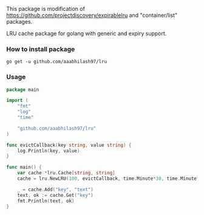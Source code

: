 This package is modification of https://github.com/projectdiscovery/expirablelru and "container/list" packages.


LRU cache package for golang with generic and expiry support.

### How to install package
```
go get -u github.com/aaabhilash97/lru
```

### Usage 

```go
package main

import (
	"fmt"
	"log"
	"time"

	"github.com/aaabhilash97/lru"
)

func evictCallback(key string, value string) {
	log.Println(key, value)
}

func main() {
	var cache *lru.Cache[string, string]
	cache = lru.NewLRU(100, evictCallback, time.Minute*30, time.Minute*45)

	_ = cache.Add("key", "text")
	text, ok := cache.Get("key")
	fmt.Println(text, ok)
}

```
